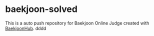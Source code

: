 # baekjoon-solved
This is a auto push repository for Baekjoon Online Judge created with [BaekjoonHub](https://github.com/BaekjoonHub/BaekjoonHub).
dddd

